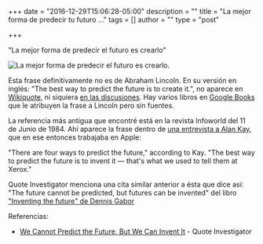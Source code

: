+++
date = "2016-12-29T15:06:28-05:00"
description = ""
title = "La mejor forma de predecir tu futuro ..."
tags = []
author = ""
type = "post"

+++

"La mejor forma de predecir el futuro es crearlo"

![La mejor forma de predecir el futuro es crearlo.](http://contrafrases.com/img/predecir-el-futuro.jpg)


Esta frase definitivamente no es de Abraham Lincoln. En su versión en inglés: "The best way to predict the future is to create it.", no aparece en [Wikiquote](https://en.wikiquote.org/wiki/Abraham_Lincoln), ni siquiera [en las discusiones](https://en.wikiquote.org/wiki/Talk:Abraham_Lincoln). Hay varios libros en [Google Books](https://www.google.com/search?tbm=bks&q=the+best+way+to+predict+future+abraham+lincoln#q=the+best+way+to+predict+future+abraham+lincoln&tbm=bks&tbs=sbd:1) que le atribuyen la frase a Lincoln pero sin fuentes.

La referencia más antigua que encontré está en la revista Infoworld del 11 de Junio de 1984. Ahí aparece la frase dentro de [una entrevista a Alan Kay](https://books.google.com.pe/books?id=wy4EAAAAMBAJ&pg=PA62&dq=%22the+best+way+to+predict+the+future%22&hl=en&sa=X&redir_esc=y#v=onepage&q=%22the%20best%20way%20to%20predict%20the%20future%22&f=false), que en ese entonces trabajaba en Apple:

"There are four ways to predict the future," according to Kay. "The best way to predict the future is to invent it — that's what we used to tell them at Xerox."

Quote Investigator menciona una cita similar anterior a ésta que dice así: "The future cannot be predicted, but futures can be invented" del libro ["Inventing the future" de Dennis Gabor](https://books.google.com.pe/books?id=X0YmAQAAMAAJ&focus=searchwithinvolume&q=predicted)

Referencias:

* [We Cannot Predict the Future, But We Can Invent It](http://quoteinvestigator.com/2012/09/27/invent-the-future/) - Quote Investigator
